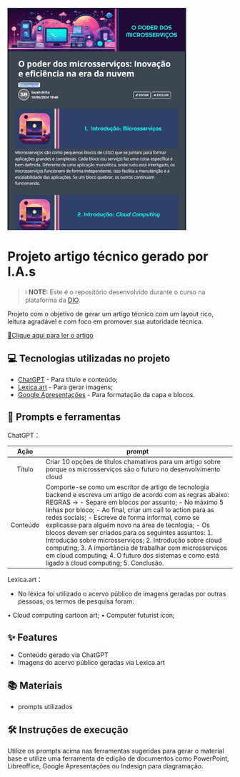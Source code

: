 <img 
    src="assets/imagem_artigo_publicado.png"
    width="400"  
  />
</p>

# Projeto artigo técnico gerado por I.A.s


 > ℹ️ **NOTE:** Este é o repositório desenvolvido durante o curso na plataforma da [DIO](https://dio.me).

Projeto com o objetivo de gerar um artigo técnico com um layout rico, leitura agradável e com foco em promover sua autoridade técnica.

<a href="https://web.dio.me/articles/o-poder-dos-microsservicos-inovacao-e-eficiencia-na-era-da-nuvem?back=%2Farticles&open-modal=true&page=1&order=oldest" title="View now"> 📕Clique aqui para ler o artigo</a>

## 💻 Tecnologias utilizadas no projeto

- [ChatGPT](https://chat.openai.com/) - Para título e conteúdo;
- [Lexica.art](https://lexica.art/) - Para gerar imagens;
- [Google Apresentações](https://docs.google.com/presentation) - Para formatação da capa e blocos.

## 📄 Prompts e ferramentas

ChatGPT：

|   Ação   | prompt                                                                                                                                                                                                                                                                         |
| :------: | ------------------------------------------------------------------------------------------------------------------------------------------------------------------------------------------------------------------------------------------------------------------------------ |
|  Título  | Criar 10 opções de títulos chamativos para um artigo sobre porque os microsserviços são o futuro no desenvolvimento cloud |
| Conteúdo | Comporte-se como um escritor de artigo de tecnologia backend e escreva um artigo de acordo com as regras abaixo: REGRAS -> - Separe em blocos por assunto; - No máximo 5 linhas por bloco; - Ao final, criar um call to action para as redes sociais; - Escreve de forma informal, como se explicasse para alguém novo na área de tecnlogia; - Os blocos devem ser criados para os seguintes assuntos: 1. Introdução sobre microsserviços; 2. Introdução sobre cloud computing; 3. A importância de trabalhar com microsserviços em cloud computing; 4. O futuro dos sistemas e como está ligado à cloud computing; 5. Conclusão. |


Lexica.art：

- No léxica foi utilizado o acervo público de imagens geradas por outras pessoas, os termos de pesquisa foram:

• Cloud computing cartoon art;
• Computer futurist icon;

## ✨ Features

- Conteúdo gerado via ChatGPT
- Imagens do acervo público geradas via Lexica.art

## 📚 Materiais

- prompts utilizados

## 🛠️ Instruções de execução

Utilize os prompts acima nas ferramentas sugeridas para gerar o material base e utilize uma ferramenta de edição de documentos como PowerPoint, Libreoffice, Google Apresentações ou Indesign para diagramação.
